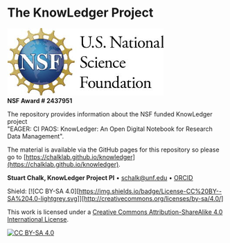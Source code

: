# The KnowLedger Project

![nsflogo](book/images/nsflogo.jpg)<br/>
**NSF Award # 2437951**

The repository provides information about the NSF funded KnowLedger project<br/>
"EAGER: CI PAOS: KnowLedger: An Open Digital Notebook for Research Data Management".

The material is available via the GitHub pages for this repository so please go to
[https://chalklab.github.io/knowledger](https://chalklab.github.io/knowledger).

**Stuart Chalk, KnowLedger Project PI** &bullet;
[schalk@unf.edu](mailto:schalk@unf.edu) &bullet;
[ORCID](https://orcid.org/0000-0002-0703-7776)

Shield: [![CC BY-SA 4.0][https://img.shields.io/badge/License-CC%20BY--SA%204.0-lightgrey.svg]][http://creativecommons.org/licenses/by-sa/4.0/]

This work is licensed under a
[Creative Commons Attribution-ShareAlike 4.0 International License][cc-by-sa].

[![CC BY-SA 4.0][cc-by-sa-image]][cc-by-sa]

[cc-by-sa]: http://creativecommons.org/licenses/by-sa/4.0/
[cc-by-sa-image]: https://licensebuttons.net/l/by-sa/4.0/88x31.png
[cc-by-sa-shield]: https://img.shields.io/badge/License-CC%20BY--SA%204.0-lightgrey.svg